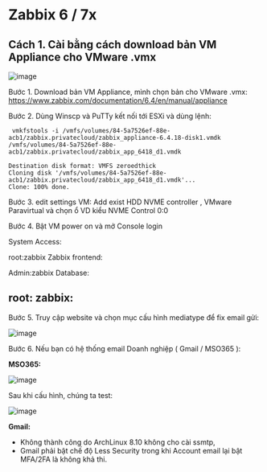 # Zabbix 6 / 7x


## Cách 1. Cài bằng cách download bản VM Appliance cho VMware .vmx

![image](https://github.com/user-attachments/assets/7653c841-6264-49eb-ae0f-7861cbcacffd)

Bước 1. Download bản VM Appliance, mình chọn bản cho VMware .vmx:
https://www.zabbix.com/documentation/6.4/en/manual/appliance

Bước 2.	Dùng Winscp và PuTTy kết nối tới ESXi và dùng lệnh: 
```ssh
 vmkfstools -i /vmfs/volumes/84-5a7526ef-88e-acb1/zabbix.privatecloud/zabbix_appliance-6.4.18-disk1.vmdk /vmfs/volumes/84-5a7526ef-88e-acb1/zabbix.privatecloud/zabbix_app_6418_d1.vmdk
 
Destination disk format: VMFS zeroedthick
Cloning disk '/vmfs/volumes/84-5a7526ef-88e-acb1/zabbix.privatecloud/zabbix_app_6418_d1.vmdk'...
Clone: 100% done.
```

Bước 3. edit settings VM: Add exist HDD NVME controller , VMware Paravirtual và chọn ổ VD kiểu NVME Control 0:0

Bước 4. Bật VM power on và mở Console login

System Access:

root:zabbix
Zabbix frontend:

Admin:zabbix
Database:

root:<random>
zabbix:<random>
-------------
Bước 5. Truy cập website và chọn mục cấu hình mediatype để fix email gửi: 

![image](https://github.com/user-attachments/assets/9ec236b8-7015-4765-84b8-d4019f35d828)

Bước 6. Nếu bạn có hệ thống email Doanh nghiệp ( Gmail / MSO365 ):

**MSO365:**

![image](https://github.com/user-attachments/assets/31885d87-3eac-49ea-b393-7080d08b6035)

Sau khi cấu hình, chúng ta test:

![image](https://github.com/user-attachments/assets/e543485e-97d9-4cba-a690-1c496e18a458)


**Gmail:**
- Không thành công do ArchLinux 8.10 không cho cài ssmtp,
- Gmail phải bật chế độ Less Security trong khi Account email lại bật MFA/2FA là không khả thi.
  
